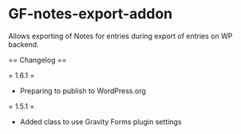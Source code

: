 # GF-notes-export-addon

Allows exporting of Notes for entries during export of entries on WP backend.

== Changelog ==

= 1.6.1 =

* Preparing to publish to WordPress.org

= 1.5.1 =

* Added class to use Gravity Forms plugin settings